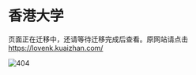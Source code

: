 
# 香港大学

页面正在迁移中，还请等待迁移完成后查看。原网站请点击<https://lovenk.kuaizhan.com/>  

![404](https://timgsa.baidu.com/timg?image&quality=80&size=b9999_10000&sec=1527103067269&di=598d5e023065cd6f7e8116da743f3ccb&imgtype=0&src=http%3A%2F%2Fimg.zcool.cn%2Fcommunity%2F015c4357764df30000012e7e576eae.jpg%401280w_1l_2o_100sh.jpg)

